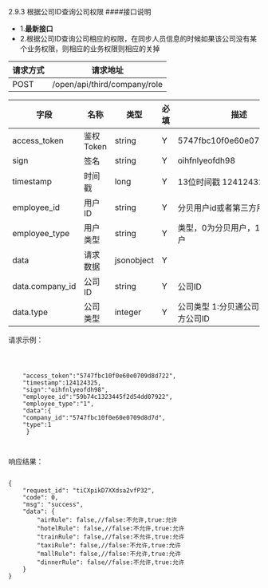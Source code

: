 2.9.3 根据公司ID查询公司权限
####接口说明
- 1.**最新接口**
- 2.根据公司ID查询公司相应的权限，在同步人员信息的时候如果该公司没有某个业务权限，则相应的业务权限则相应的关掉


| 请求方式 | 请求地址 |
| --- | --- |
| POST | /open/api/third/company/role |

| 字段 | 名称 | 类型 | 必填 | 描述 |
| --- | --- | --- | --- | --- |
| access\_token | 鉴权Token | string | Y | 5747fbc10f0e60e0709d8d722 |
| sign | 签名 | string | Y | oihfnlyeofdh98 |
| timestamp | 时间戳 | long | Y | 13位时间戳  1241243250000 |
| employee\_id | 用户ID | string | Y | 分贝用户id或者第三方用户id |
| employee\_type | 用户类型 | string | Y |  类型，0为分贝用户，1为第三方用户 |
| data |  请求数据 | jsonobject | Y ||
| data.company_id | 公司ID | string | Y |公司ID
| data.type | 公司类型 | integer | Y |公司类型 1:分贝通公司ID，2:第三方公司ID




请求示例：

```



    "access_token":"5747fbc10f0e60e0709d8d722",
    "timestamp":124124325,
    "sign":"oihfnlyeofdh98",
    "employee_id":"59b74c1323445f2d54dd07922",
    "employee_type":"1",
    "data":{   
    "company_id":"5747fbc10f0e60e0709d8d7d",
    "type":1         
     }



```

响应结果：

```

{
    "request_id": "tiCXpikD7XXdsa2vfP32",
    "code": 0,
    "msg": "success",
    "data": {
        "airRule": false,//false:不允许,true:允许
        "hotelRule": false,//false:不允许,true:允许
        "trainRule": false,//false:不允许,true:允许
        "taxiRule": false,//false:不允许,true:允许
        "mallRule": false,//false:不允许,true:允许
        "dinnerRule": false//false:不允许,true:允许
    }
}


```



